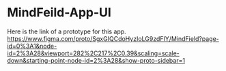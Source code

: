 # MindFeild-App-UI
Here is the link of a prototype for this app.
https://www.figma.com/proto/SgxGIQCdoHyzIoLG9zdFIY/MindField?page-id=0%3A1&node-id=2%3A28&viewport=282%2C217%2C0.39&scaling=scale-down&starting-point-node-id=2%3A28&show-proto-sidebar=1

